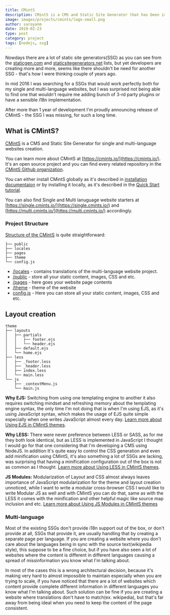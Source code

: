 ```yaml
---
title: CMintS
description: CMintS is a CMS and Static Site Generator that has been implemented with the Internationalization in mind. 
image: images/projects/cmints/logo-small.png
author: saroyanm
date: 2019-02-23
type: post
category: project
tags: [nodejs, ssg]
---
```


Nowdays there are a lot of static site generators(SSG) as you can see from the
[staticgen.com](https://www.staticgen.com/) and
[staticsitegenerators.net](https://staticsitegenerators.net/) lists, but yet
developers are creating more and more, seems like there shouldn't be need for
another SSG - that's how I were thinking couple of years ago.

In mid 2016 I was searching for a SSGs that would work perfectly both for my
single and multi-language websites, but I was surprised not being able to find
one that wouldn't require me adding bunch of 3-rd party plugins or have a
sensible i18n implementation.

After more than 1 year of development I'm proudly announcing release of CMintS -
the SSG I was missing, for such a long time.

## What is CMintS?

[CMintS](https://cmints.io/) is a CMS and Static Site Generator for single and
multi-language websites creation.

You can learn more about CMintS at [https://cmints.io/](https://cmints.io/).
It's an open source project and you can find every related repository in the
[CMintS Github organization](https://github.com/cmints).

You can either install CMintS globally as it's described in [installation
documentaion](https://cmints.io/documentation) or by installing it locally, as
it's described in the [Quick Start tutorial](https://cmints.io/en/quick-start).

You can also find Single and Multi lanuguage website starters at [https://single.cmints.io/](https://single.cmints.io/) and [https://multi.cmints.io/](https://multi.cmints.io/) accordingly.

### Project Structure

[Structure of the CMintS](https://cmints.io/en/documentation/getting-started/structure) is quite straightforward:

```
├── public
├── locales
├── pages
├── theme
└── config.js
```

- [/locales](https://cmints.io/en/documentation/i18n/) - contains translations of the multi-language website project.
- [/public](https://cmints.io/en/documentation/getting-started/structure#public) - store all your static content, images, CSS and etc.
- [/pages](https://cmints.io/en/documentation/pages/) - here goes your website page contents
- [/theme](https://cmints.io/en/documentation/themes) - theme of the website
- [config.js](https://cmints.io/en/documentation/getting-started/configuration) - Here you can store all your static content, images, CSS and etc.

## Layout creation
```
theme
├── layouts
│   ├── partials
│   │   ├── footer.ejs
│   │   └── header.ejs  
│   ├── default.ejs
│   └── home.ejs
├── less
│   ├── _footer.less
│   ├── _header.less
│   ├── index.less
│   └── main.less
└── js
    ├── _contextMenu.js
    └── main.js
```


**Why EJS:** Switching from using one templating engine to another it also requires switching
mindset and refreshing memory about the templating engine syntax, the only time
I'm not doing that is when I'm using EJS, as it's using JavaScript syntax, which
makes the usage of EJS quite simple especially when one writes JavaScript almost
every day. [Learn more about Using EJS in CMintS themes](https://cmints.io/documentation/themes/ejs).

**Why LESS:** There were never preference between LESS or SASS, as for me they both look
identical, but as LESS is implemented in JavaScript I thought I would go for
that one considering that I'm developing a CMS using NodeJS. In addition It's
quite easy to control the CSS generation and even add minification using CMintS,
it's also something a lot of SSGs are lacking, was surprising that having a
minification configuration out of the box is not as common as I thought. [Learn more about Using LESS in CMintS themes](https://cmints.io/documentation/themes/less).

**JS Modules:** Modularization of Layout and CSS almost always leaves importance of JavaScript
modularization for the theme and layout creation unnoticed, while I want to
write a modular cross-browser CSS I would like to write Modular JS as well and
with CMintS you can do that, same as with the LESS it comes with the
minification and other helpful magic like source map inclusion and etc. [Learn more about Using JS Modules in CMintS themes](https://cmints.io/documentation/themes/js-modules)

### Multi-language

Most of the existing SSGs don't provide i18n support out of the box, or don't
provide at all, SSGs that provide it, are usually handling that by creating a
separate page per language. If you are creating a website where you don't care
about the languages being in sync with the source text(wikipedia style), this
suppose to be a fine choice, but if you have also seen a lot of websites where
the content is different in different languages causing a spread of
missinformation you know what I'm talking about.

In most of the cases this is a wrong architectural
decision, because it's making very hard to almost impossible to maintain
especially when you are trying to scale, if you have noticed that there are a
lot of websites which content provide complete different information in
different languages you know what I'm talking about. Such solution can be fine
if you are creating a website where translations don't have to match(ex.
wikipedia), but that's far away from being ideal when you need to keep the
content of the page consistent.

